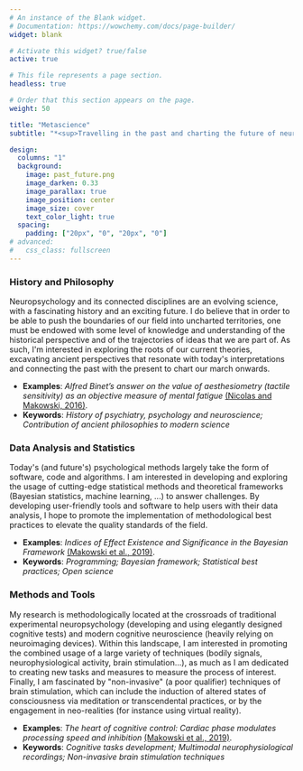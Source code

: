 ```yaml
---
# An instance of the Blank widget.
# Documentation: https://wowchemy.com/docs/page-builder/
widget: blank

# Activate this widget? true/false
active: true

# This file represents a page section.
headless: true

# Order that this section appears on the page.
weight: 50

title: "Metascience"
subtitle: "*<sup>Travelling in the past and charting the future of neuropsychology</sup>*"

design:
  columns: "1"
  background:
    image: past_future.png
    image_darken: 0.33
    image_parallax: true
    image_position: center
    image_size: cover
    text_color_light: true
  spacing:
    padding: ["20px", "0", "20px", "0"]
# advanced:
#   css_class: fullscreen
---
```


### History and Philosophy

Neuropsychology and its connected disciplines are an evolving science, with a fascinating history and an exciting future. I do believe that in order to be able to push the boundaries of our field into uncharted territories, one must be endowed with some level of knowledge and understanding of the historical perspective and of the trajectories of ideas that we are part of. As such, I'm interested in exploring the roots of our current theories, excavating ancient perspectives that resonate with today's interpretations and connecting the past with the present to chart our march onwards.

- **Examples**: *Alfred Binet’s answer on the value of aesthesiometry (tactile sensitivity) as an objective measure of mental fatigue* [(Nicolas and Makowski, 2016)](https://dominiquemakowski.github.io/publication/nicolas2016can/).
- **Keywords**: *History of psychiatry, psychology and neuroscience; Contribution of ancient philosophies to modern science*

### Data Analysis and Statistics

Today's (and future's) psychological methods largely take the form of software, code and algorithms. I am interested in developing and exploring the usage of cutting-edge statistical methods and theoretical frameworks (Bayesian statistics, machine learning, ...) to answer challenges. By developing user-friendly tools and software to help users with their data analysis, I hope to promote the implementation of methodological best practices to elevate the quality standards of the field.

- **Examples**: *Indices of Effect Existence and Significance in the Bayesian Framework* [(Makowski et al., 2019)](https://dominiquemakowski.github.io/publication/makowski2019indices/).
- **Keywords**: *Programming; Bayesian framework; Statistical best practices; Open science*


### Methods and Tools

My research is methodologically located at the crossroads of traditional experimental neuropsychology (developing and using elegantly designed cognitive tests) and modern cognitive neuroscience (heavily relying on neuroimaging devices). Within this landscape, I am interested in promoting the combined usage of a large variety of techniques (bodily signals, neurophysiological activity, brain stimulation...), as much as I am dedicated to creating new tasks and measures to measure the process of interest. Finally, I am fascinated by "non-invasive" (a poor qualifier) techniques of brain stimulation, which can include the induction of altered states of consciousness via meditation or transcendental practices, or by the engagement in neo-realities (for instance using virtual reality).

- **Examples**: *The heart of cognitive control: Cardiac phase modulates processing speed and inhibition* [(Makowski et al., 2019)](https://dominiquemakowski.github.io/publication/makowski2019heart/).
- **Keywords**: *Cognitive tasks development; Multimodal neurophysiological recordings; Non-invasive brain stimulation techniques*
